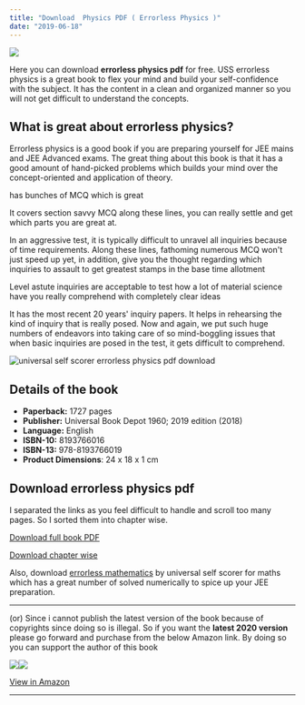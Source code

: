 ```yaml
---
title: "Download  Physics PDF ( Errorless Physics )"
date: "2019-06-18"
---
```


![](/images/USS-physics.jpg)

Here you can download **errorless physics pdf** for free. USS errorless physics is a great book to flex your mind and build your self-confidence with the subject. It has the content in a clean and organized manner so you will not get difficult to understand the concepts.

## What is great about errorless physics?

Errorless physics is a good book if you are preparing yourself for JEE mains and JEE Advanced exams. The great thing about this book is that it has a good amount of hand-picked problems which builds your mind over the concept-oriented and application of theory.

has bunches of MCQ which is great

It covers section savvy MCQ along these lines, you can really settle and get which parts you are great at.

In an aggressive test, it is typically difficult to unravel all inquiries because of time requirements. Along these lines, fathoming numerous MCQ won't just speed up yet, in addition, give you the thought regarding which inquiries to assault to get greatest stamps in the base time allotment

Level astute inquiries are acceptable to test how a lot of material science have you really comprehend with completely clear ideas

It has the most recent 20 years' inquiry papers. It helps in rehearsing the kind of inquiry that is really posed. Now and again, we put such huge numbers of endeavors into taking care of so mind-boggling issues that when basic inquiries are posed in the test, it gets difficult to comprehend.

![universal self scorer errorless physics pdf download](/images/uss-227x300.jpeg)

## Details of the book

- **Paperback:** 1727 pages
- **Publisher:** Universal Book Depot 1960; 2019 edition (2018)
- **Language:** English
- **ISBN-10:** 8193766016
- **ISBN-13:** 978-8193766019
- **Product Dimensions**: 24 x 18 x 1 cm

## Download errorless physics pdf

I separated the links as you feel difficult to handle and scroll too many pages. So I sorted them into chapter wise.

[Download full book PDF](https://drive.google.com/open?id=19TKRDyYGX7ogfXzUaGDgX1nNpjNpZsHw)

[Download chapter wise](https://drive.google.com/folderview?id=0B7EaN2e8usIgYVkzaFZLT010cUE)

Also, download [errorless mathematics](https://exammaterials.in/download-universal-self-scorer-mathematics-pdf-errorless-mathematics/) by universal self scorer for maths which has a great number of solved numerically to spice up your JEE preparation.

---

(or) Since i cannot publish the latest version of the book because of copyrights since doing so is illegal. So if you want the **latest 2020 version** please go forward and purchase from the below Amazon link. By doing so you can support the author of this book

[![](//ws-in.amazon-adsystem.com/widgets/q?_encoding=UTF8&ASIN=8193766083&Format=_SL250_&ID=AsinImage&MarketPlace=IN&ServiceVersion=20070822&WS=1&tag=exammaterials-21&language=en_IN)](https://www.amazon.in/Errorless-Physics-Editiom-Examination-Volumes/dp/8193766083/ref=as_li_ss_il?crid=2LEN1DO2IR90V&keywords=errorless+physics+jee+2020&qid=1580294915&sprefix=errorless+physics+,aps,353&sr=8-3&linkCode=li3&tag=exammaterials-21&linkId=6cb92787c5410887e7f2ee486322092f&language=en_IN)![](https://ir-in.amazon-adsystem.com/e/ir?t=exammaterials-21&language=en_IN&l=li3&o=31&a=8193766083)

[View in Amazon](https://amzn.to/2GzrcS4)

---
